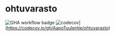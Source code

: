 # ohtuvarasto
![GHA workflow badge](https://github.com/AapoTuulentie/ohtuvarasto/actions/workflows/main.yml/badge.svg)
![codecov](https://codecov.io/gh/AapoTuulentie/ohtuvarasto/branch/main/graph/badge.svg?token=6SUSPFJDS2)](https://codecov.io/gh/AapoTuulentie/ohtuvarasto)
